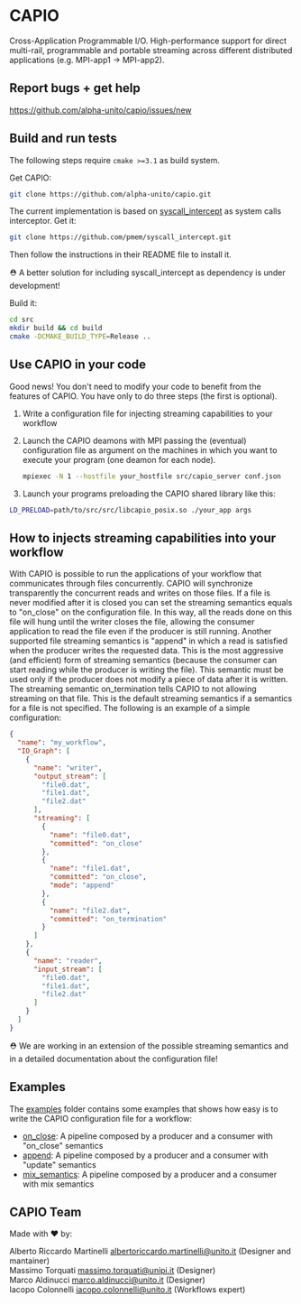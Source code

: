# CAPIO
Cross-Application Programmable I/O. High-performance support for direct multi-rail, programmable and portable streaming across different distributed  applications (e.g. MPI-app1 -> MPI-app2).

## Report bugs + get help
https://github.com/alpha-unito/capio/issues/new

## Build and run tests
The following steps require `cmake >=3.1` as build system.

Get CAPIO:
```bash
git clone https://github.com/alpha-unito/capio.git
```
The current implementation is based on [syscall_intercept](https://github.com/pmem/syscall_intercept) as system calls interceptor.
Get it:
```bash
git clone https://github.com/pmem/syscall_intercept.git
```
Then follow the instructions in their README file to install it.

:rescue_worker_helmet: A better solution for including syscall_intercept as dependency is under development!

Build it: 
```bash
cd src 
mkdir build && cd build
cmake -DCMAKE_BUILD_TYPE=Release ..
```

## Use CAPIO in your code
Good news! You don't need to modify your code to benefit from the features of CAPIO. You have only to do three steps (the first is optional). 

1) Write a configuration file for injecting streaming capabilities to your workflow

2) Launch the CAPIO deamons with MPI passing the (eventual) configuration file as argument on the machines in which you want to execute your program (one deamon for each node).
    ```bash
    mpiexec -N 1 --hostfile your_hostfile src/capio_server conf.json 
    ```
3) Launch your programs preloading the CAPIO shared library like this:
```bash
LD_PRELOAD=path/to/src/src/libcapio_posix.so ./your_app args
```

## How to injects streaming capabilities into your workflow
With CAPIO is possible to run the applications of your workflow that communicates through files concurrently. CAPIO will synchronize transparently the concurrent reads and writes on those files. If a file is never modified after it is closed you can set the streaming semantics equals to "on_close" on the configuration file. In this way, all the reads done on this file will hung until the writer closes the file, allowing the consumer application to read the file even if the producer is still running.
Another supported file streaming semantics is "append" in which a read is satisfied when the producer writes the requested data. This is the most aggressive (and efficient) form of streaming semantics (because the consumer can start reading while the producer is writing the file). This semantic must be used only if the producer does not modify a piece of data after it is written. 
The streaming semantic on_termination tells CAPIO to not allowing streaming on that file. This is the default streaming semantics if a semantics for a file is not specified.
The following is an example of a simple configuration:
```json
{
  "name": "my_workflow",
  "IO_Graph": [
    {
      "name": "writer",
      "output_stream": [
        "file0.dat",
        "file1.dat",
        "file2.dat"
      ],
      "streaming": [
        {
          "name": "file0.dat",
          "committed": "on_close"
        },
        {
          "name": "file1.dat",
          "committed": "on_close",
          "mode": "append"
        },
        {
          "name": "file2.dat",
          "committed": "on_termination"
        }
      ]
    },
    {
      "name": "reader",
      "input_stream": [
        "file0.dat",
        "file1.dat",
        "file2.dat"
      ]
    }
  ]
}
```

:rescue_worker_helmet: We are working in an extension of the possible streaming semantics and in a detailed documentation about the configuration file!

## Examples
The [examples](examples) folder contains some examples that shows how easy is to write the CAPIO configuration file for a workflow:
- [on_close](examples/pipeline_on_close): A pipeline composed by a producer and a consumer with "on_close" semantics
- [append](examples/pipeline_append): A pipeline composed by a producer and a consumer with "update" semantics
- [mix_semantics](examples/pipeline_mix): A pipeline composed by a producer and a consumer with mix semantics

## CAPIO Team
Made with :heart: by:

Alberto Riccardo Martinelli <albertoriccardo.martinelli@unito.it> (Designer and mantainer)  
Massimo Torquati <massimo.torquati@unipi.it> (Designer)  
Marco Aldinucci <marco.aldinucci@unito.it> (Designer)  
Iacopo Colonnelli <iacopo.colonnelli@unito.it> (Workflows expert)
